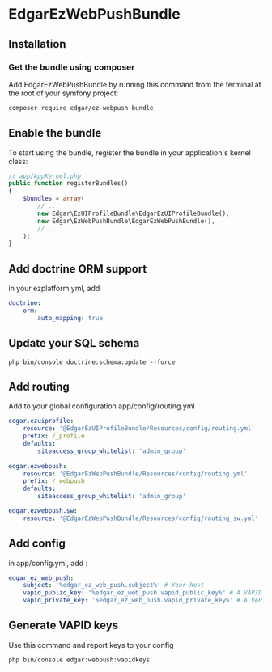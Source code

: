 # EdgarEzWebPushBundle

## Installation

### Get the bundle using composer

Add EdgarEzWebPushBundle by running this command from the terminal at the root of
your symfony project:

```bash
composer require edgar/ez-webpush-bundle
```

## Enable the bundle

To start using the bundle, register the bundle in your application's kernel class:

```php
// app/AppKernel.php
public function registerBundles()
{
    $bundles = array(
        // ...
        new Edgar\EzUIProfileBundle\EdgarEzUIProfileBundle(),
        new Edgar\EzWebPushBundle\EdgarEzWebPushBundle(),
        // ...
    );
}
```

## Add doctrine ORM support

in your ezplatform.yml, add

```yaml
doctrine:
    orm:
        auto_mapping: true
```

## Update your SQL schema

```
php bin/console doctrine:schema:update --force
```

## Add routing

Add to your global configuration app/config/routing.yml

```yaml
edgar.ezuiprofile:
    resource: '@EdgarEzUIProfileBundle/Resources/config/routing.yml'
    prefix: /_profile
    defaults:
        siteaccess_group_whitelist: 'admin_group'
        
edgar.ezwebpush:
    resource: '@EdgarEzWebPushBundle/Resources/config/routing.yml'
    prefix: /_webpush
    defaults:
        siteaccess_group_whitelist: 'admin_group'

edgar.ezwebpush.sw:
    resource: '@EdgarEzWebPushBundle/Resources/config/routing_sw.yml'    
```

## Add config

in app/config.yml, add :

```yaml
edgar_ez_web_push:
    subject: '%edgar_ez_web_push.subject%' # Your host
    vapid_public_key: '%edgar_ez_web_push.vapid_public_key%' # A VAPID public key
    vapid_private_key: '%edgar_ez_web_push.vapid_private_key%' # A VAPID private key
```

## Generate VAPID keys

Use this command and report keys to your config

```
php bin/console edgar:webpush:vapidkeys
```
